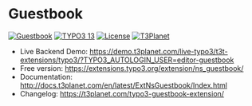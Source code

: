# Guestbook

  [![Guestbook](https://img.shields.io/badge/stable-v13.0.1-green?style=flat-square)](https://github.com/nitsan-technologies/ns_guestbook/tree/13.0.1) [![TYPO3 13](https://img.shields.io/badge/TYPO3-13-orange.svg?style=flat-square)](https://get.typo3.org/version/13) [![License](https://img.shields.io/badge/license-GPL--3.0-orange?style=flat-square)](https://www.gnu.org/licenses/gpl-3.0.en.html) [![T3Planet](https://img.shields.io/badge/T3Planet-Guestbook-50b99a?style=flat-square)](https://t3-extension.t3planet.com/pro/typo3-guestbook)

- Live Backend Demo: https://demo.t3planet.com/live-typo3/t3t-extensions/typo3/?TYPO3_AUTOLOGIN_USER=editor-guestbook
- Free version: https://extensions.typo3.org/extension/ns_guestbook/
- Documentation: http://docs.t3planet.com/en/latest/ExtNsGuestbook/Index.html
- Changelog: https://t3planet.com/typo3-guestbook-extension/

